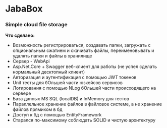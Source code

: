 # JabaBox
### Simple cloud file storage

__Что сделано:__
- Возможность регистрироваться, создавать папки, загружать с опциональным сжатием и скачивать файлы, переименовывать и удалять папки и файлы в хранилище
- Сервер - WebApi
- Asp.Net.Core + Swagger веб-клиент для работы (не успел сделать нормальный десктопный клиент)
- Авторизация и аутентификация с помощью JWT токенов
- Unit тесты для бОльшей части юзкейсов сервисов
- Логирования с помощью NLog бОльшей части происходящего на сервере
- База данных MS SQL (localDB) и InMemory для тестов
- Параллельное хранение файлов в файловое системе, а не хранение файлов прямиком в бд
- Доступ к бд с помощью EntityFramework
- Старался по-максимому соблюдать SOLID и чистую архитектуру
